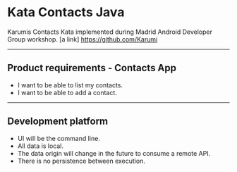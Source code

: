 # Kata Contacts Java

Karumis Contacts Kata implemented during Madrid Android Developer Group workshop.
[a link] https://github.com/Karumi

---


## Product requirements - Contacts App

- I want to be able to list my contacts.
- I want to be able to add a contact.

---


## Development platform

 - UI will be the command line.
 - All data is local.
 - The data origin will change in the future to consume a remote API.
 - There is no persistence between execution.
